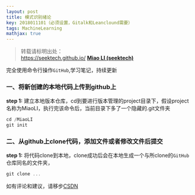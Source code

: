 ```yaml
---
layout: post
title: 模式识别绪论
key: 2018011101（必须设置，Gitalk和Leanclound需要）
tags: MachineLearning
mathjax: true
---
```


>转载请标明出处：  
>https://seektech.github.io/ [**Miao LI (seektech)**](https://seektech.github.io)


完全使用命令行操作`GitHub`,学习笔记，持续更新

### [](#header-2)一、将新创建的本地代码上传到github上

**step 1:** 建立本地版本仓库，cd到要进行版本管理的project目录下，假设project名称为MiaoLI，执行完该命令后，当前目录下多了一个隐藏的.git文件夹

```js
cd /MiaoLI
git init
```

### [](#header-2)二、从github上clone代码，添加文件或者修改文件后提交

**step 1:** 将代码clone到本地，clone成功后会在本地生成一个与所clone的`GitHub`仓库同名的文件夹，

```js
git clone ...
```

如有评论和建议，请移步[CSDN](http://blog.csdn.net/u013413471/article/)  
